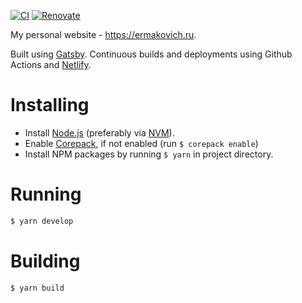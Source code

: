 [![CI](https://github.com/ermakovich/ermakovich/actions/workflows/ci.yml/badge.svg)](https://github.com/ermakovich/ermakovich/actions/workflows/ci.yml)
[![Renovate](https://img.shields.io/badge/renovate-enabled-brightgreen.svg)](https://github.com/ermakovich/ermakovich/issues/487)

My personal website - https://ermakovich.ru.

Built using [Gatsby](https://www.gatsbyjs.org). Continuous builds and deployments using Github Actions and [Netlify](https://www.netlify.com).

# Installing

- Install [Node.js](https://nodejs.org/en/) (preferably via [NVM](https://github.com/creationix/nvm)).
- Enable [Corepack](https://nodejs.org/api/corepack.html), if not enabled (run `$ corepack enable`)
- Install NPM packages by running `$ yarn` in project directory.

# Running

```sh
$ yarn develop
```

# Building

```sh
$ yarn build
```
